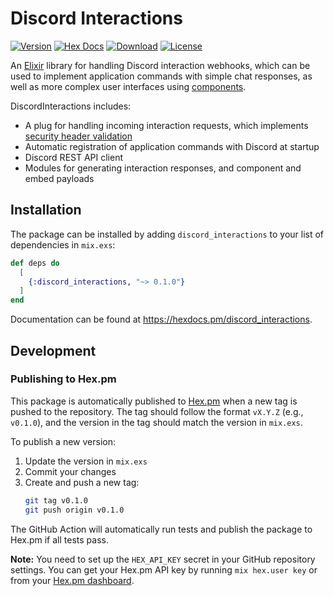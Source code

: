 # Discord Interactions

[![Version](https://img.shields.io/hexpm/v/discord_interactions.svg)](https://hex.pm/packages/discord_interactions)
[![Hex Docs](https://img.shields.io/badge/hex-docs-lightgreen.svg)](https://hexdocs.pm/discord_interactions/)
[![Download](https://img.shields.io/hexpm/dt/discord_interactions.svg)](https://hex.pm/packages/discord_interactions)
[![License](https://img.shields.io/badge/License-MIT-blue.svg)](https://opensource.org/licenses/MIT)

An [Elixir](http://elixir-lang.org/) library for handling Discord interaction webhooks, which can be used to implement application commands
with simple chat responses, as well as more complex user interfaces using [components](https://discord.com/developers/docs/components/overview).

DiscordInteractions includes:
* A plug for handling incoming interaction requests, which implements [security header validation](https://discord.com/developers/docs/interactions/overview#handling-interactions)
* Automatic registration of application commands with Discord at startup
* Discord REST API client
* Modules for generating interaction responses, and component and embed payloads

## Installation

The package can be installed by adding `discord_interactions` to your list of dependencies in `mix.exs`:

```elixir
def deps do
  [
    {:discord_interactions, "~> 0.1.0"}
  ]
end
```

Documentation can be found at <https://hexdocs.pm/discord_interactions>.

## Development

### Publishing to Hex.pm

This package is automatically published to [Hex.pm](https://hex.pm) when a new tag is pushed to the repository. The tag should follow the format `vX.Y.Z` (e.g., `v0.1.0`), and the version in the tag should match the version in `mix.exs`.

To publish a new version:

1. Update the version in `mix.exs`
2. Commit your changes
3. Create and push a new tag:
   ```bash
   git tag v0.1.0
   git push origin v0.1.0
   ```

The GitHub Action will automatically run tests and publish the package to Hex.pm if all tests pass.

**Note:** You need to set up the `HEX_API_KEY` secret in your GitHub repository settings. You can get your Hex.pm API key by running `mix hex.user key` or from your [Hex.pm dashboard](https://hex.pm/dashboard/keys).

